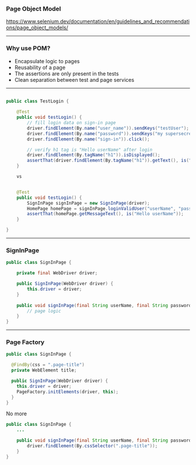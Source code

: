 ### Page Object Model

https://www.selenium.dev/documentation/en/guidelines_and_recommendations/page_object_models/

---

### Why use POM?

- Encapsulate logic to pages
- Reusability of a page
- The assertions are only present in the tests
- Clean separation between test and page services

---

````java

public class TestLogin {
    
    @Test
    public void testLogin() {
        // fill login data on sign-in page
        driver.findElement(By.name("user_name")).sendKeys("testUser");
        driver.findElement(By.name("password")).sendKeys("my supersecret password");
        driver.findElement(By.name("sign-in")).click();

        // verify h1 tag is "Hello userName" after login
        driver.findElement(By.tagName("h1")).isDisplayed();
        assertThat(driver.findElement(By.tagName("h1")).getText(), is("Hello userName"));
    }

    vs


    @Test
    public void testLogin() {
        SignInPage signInPage = new SignInPage(driver);
        HomePage homePage = signInPage.loginValidUser("userName", "password");
        assertThat(homePage.getMessageText(), is("Hello userName"));
    }

}
````
---
### SignInPage

````java
public class SignInPage {

    private final WebDriver driver;

    public SignInPage(WebDriver driver) {
        this.driver = driver;
    }
    
    public void signInPage(final String userName, final String password){
        // page logic
    }
}

````

---

### Page Factory

````java
public class SignInPage {

  @FindBy(css = ".page-title")
  private WebElement title;

  public SignInPage(WebDriver driver) {
    this.driver = driver;
    PageFactory.initElements(driver, this);
  }
}
````
No more
````java
public class SignInPage {
    ...

    public void signInPage(final String userName, final String password) {
        driver.findElement(By.cssSelector(".page-title"));
    }
}
````
